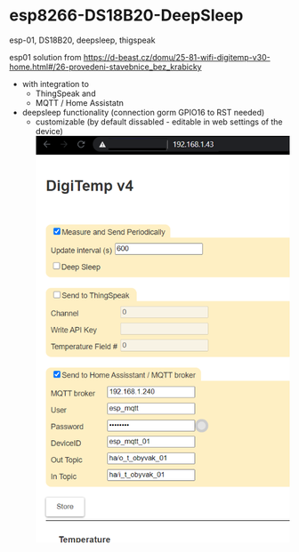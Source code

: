 # esp8266-DS18B20-DeepSleep
esp-01, DS18B20, deepsleep, thigspeak


esp01 solution from https://d-beast.cz/domu/25-81-wifi-digitemp-v30-home.html#/26-provedeni-stavebnice_bez_krabicky
* with integration to 
  * ThingSpeak and
  * MQTT / Home Assistatn
* deepsleep functionality (connection gorm GPIO16 to RST needed)
  * customizable (by default dissabled - editable in web settings of the device) 
![web setting](./img/device-settings.png)
